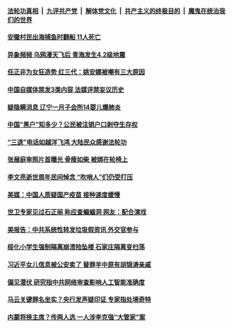 

####  [法轮功真相](../../../../basic/blob/master/README.md?t=02071031) &nbsp;|&nbsp; [九评共产党](../../../../9ping.md/blob/master/README.md?t=02071031) &nbsp;|&nbsp; [解体党文化](../../../../jtdwh.md/blob/master/README.md?t=02071031)  &nbsp;|&nbsp; [共产主义的终极目的](../../../../gczydzjmd.md/blob/master/README.md?t=02071031) &nbsp;|&nbsp; [魔鬼在统治我们的世界](../../../../mgztzwmdsj.md/blob/master/README.md?t=02071031) 

#### [安徽村民出海捕鱼时翻船 11人死亡](../pages/soh5/471908.md?t=02071031) 
#### [异象频频 乌鸦漫天飞后 青海发生4.2级地震](../pages/soh5/471899.md?t=02071031) 
#### [任正非为女狂造势 红三代：姚安娜被嘲有三大原因](../pages/soh5/471890.md?t=02071031) 
#### [中国自媒体禁发3类内容 法媒评禁妄议历史](../pages/soh5/471869.md?t=02071031) 
#### [疑隐瞒消息 辽宁一月子会所14婴儿爆肺炎 ](../pages/soh5/471863.md?t=02071031) 
#### [中国“黑户”知多少？公民被注销户口剥夺生存权](../pages/soh5/471845.md?t=02071031) 
#### [“三退”电话如越洋飞鸿 大陆民众感谢法轮功 ](../pages/soh5/471641.md?t=02071031) 
#### [张展庭审照片首曝光 骨瘦如柴 被绑在轮椅上](../pages/soh5/471770.md?t=02071031) 
#### [李文亮逝世周年民间悼念 “吹哨人”们仍受打压](../pages/soh5/471734.md?t=02071031) 
#### [美媒：中国人质疑国产疫苗  接种速度缓慢](../pages/soh5/471731.md?t=02071031) 
#### [世卫专家见过石正丽 称应查蝙蝠洞 网友：配合演戏](../pages/soh5/471737.md?t=02071031) 
#### [美报告：中共系统性转发垃圾假资讯 外交官参与](../pages/soh5/471698.md?t=02071031) 
#### [绥化小学生强制隔离崩溃险坠楼 石家庄隔离变扫荡](../pages/soh5/471701.md?t=02071031) 
#### [习近平女儿信息被公安卖了 替罪羊中原有胡锦涛亲戚](../pages/soh5/471695.md?t=02071031) 
#### [偏见潜伏 研究指中共网络审查影响人工智能准确度](../pages/soh5/471686.md?t=02071031) 
#### [马云关键罪名坐实？央行发声疑印证 专家指处境奇特](../pages/soh5/471590.md?t=02071031) 
#### [内蒙将换主席？传两人选 一人涉李克强“大管家”案](../pages/soh5/471584.md?t=02071031) 

